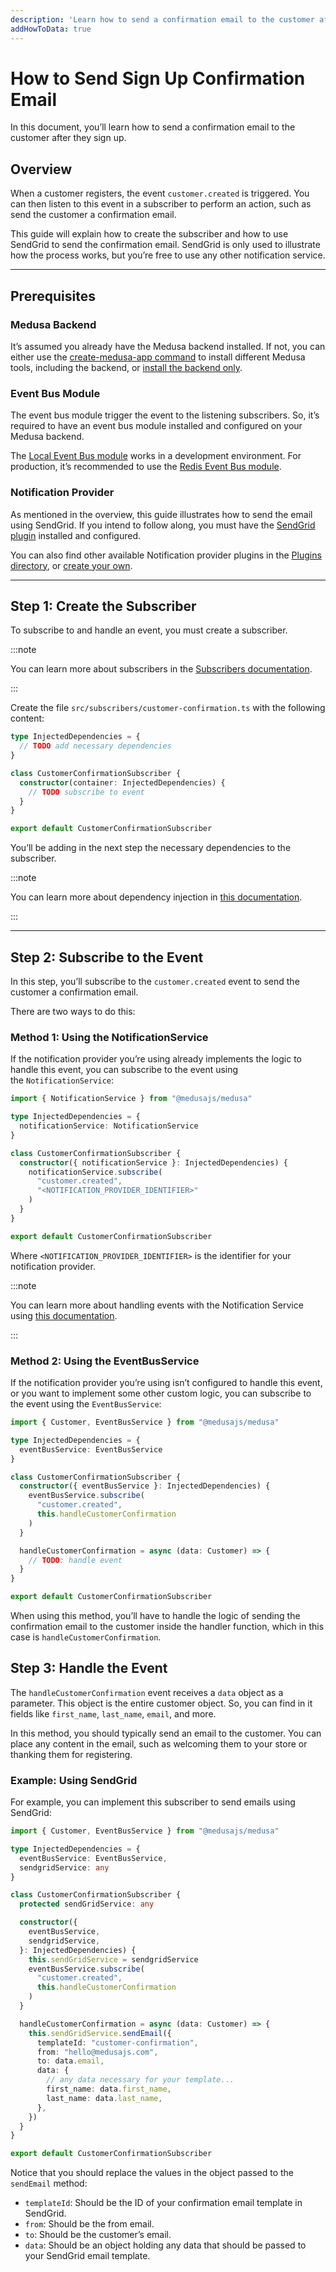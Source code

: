 ```yaml
---
description: 'Learn how to send a confirmation email to the customer after they sign up. This guide uses SendGrid as an example Notification provider.'
addHowToData: true
---
```


# How to Send Sign Up Confirmation Email

In this document, you’ll learn how to send a confirmation email to the customer after they sign up.

## Overview

When a customer registers, the event `customer.created` is triggered. You can then listen to this event in a subscriber to perform an action, such as send the customer a confirmation email.

This guide will explain how to create the subscriber and how to use SendGrid to send the confirmation email. SendGrid is only used to illustrate how the process works, but you’re free to use any other notification service.

---

## Prerequisites

### Medusa Backend

It’s assumed you already have the Medusa backend installed. If not, you can either use the [create-medusa-app command](../../../create-medusa-app.mdx) to install different Medusa tools, including the backend, or [install the backend only](../../../development/backend/install.mdx).

### Event Bus Module

The event bus module trigger the event to the listening subscribers. So, it’s required to have an event bus module installed and configured on your Medusa backend.

The [Local Event Bus module](../../../development/events/modules/local.md) works in a development environment. For production, it’s recommended to use the [Redis Event Bus module](../../../development/events/modules/redis.md).

### Notification Provider

As mentioned in the overview, this guide illustrates how to send the email using SendGrid. If you intend to follow along, you must have the [SendGrid plugin](../../../plugins/notifications/sendgrid.mdx) installed and configured.

You can also find other available Notification provider plugins in the [Plugins directory](https://medusajs.com/plugins/), or [create your own](../../../development/notification/create-notification-provider.md).

---

## Step 1: Create the Subscriber

To subscribe to and handle an event, you must create a subscriber.

:::note

You can learn more about subscribers in the [Subscribers documentation](../../../development/events/subscribers.mdx).

:::

Create the file `src/subscribers/customer-confirmation.ts` with the following content:

```ts title=src/subscribers/customer-confirmation.ts
type InjectedDependencies = {
  // TODO add necessary dependencies
}

class CustomerConfirmationSubscriber {
  constructor(container: InjectedDependencies) {
    // TODO subscribe to event
  }
}

export default CustomerConfirmationSubscriber
```

You’ll be adding in the next step the necessary dependencies to the subscriber.

:::note

You can learn more about dependency injection in [this documentation](../../../development/fundamentals/dependency-injection.md).

:::

---

## Step 2: Subscribe to the Event

In this step, you’ll subscribe to the `customer.created` event to send the customer a confirmation email.

There are two ways to do this:

### Method 1: Using the NotificationService

If the notification provider you’re using already implements the logic to handle this event, you can subscribe to the event using the `NotificationService`:

```ts title=src/subscribers/customer-confirmation.ts
import { NotificationService } from "@medusajs/medusa"

type InjectedDependencies = {
  notificationService: NotificationService
}

class CustomerConfirmationSubscriber {
  constructor({ notificationService }: InjectedDependencies) {
    notificationService.subscribe(
      "customer.created", 
      "<NOTIFICATION_PROVIDER_IDENTIFIER>"
    )
  }
}

export default CustomerConfirmationSubscriber
```

Where `<NOTIFICATION_PROVIDER_IDENTIFIER>` is the identifier for your notification provider.

:::note

You can learn more about handling events with the Notification Service using [this documentation](../../../development/notification/create-notification-provider.md).

:::

### Method 2: Using the EventBusService

If the notification provider you’re using isn’t configured to handle this event, or you want to implement some other custom logic, you can subscribe to the event using the `EventBusService`:

```ts title=src/subscribers/customer-confirmation.ts
import { Customer, EventBusService } from "@medusajs/medusa"

type InjectedDependencies = {
  eventBusService: EventBusService
}

class CustomerConfirmationSubscriber {
  constructor({ eventBusService }: InjectedDependencies) {
    eventBusService.subscribe(
      "customer.created", 
      this.handleCustomerConfirmation
    )
  }

  handleCustomerConfirmation = async (data: Customer) => {
    // TODO: handle event
  }
}

export default CustomerConfirmationSubscriber
```

When using this method, you’ll have to handle the logic of sending the confirmation email to the customer inside the handler function, which in this case is `handleCustomerConfirmation`.

## Step 3: Handle the Event

The `handleCustomerConfirmation` event receives a `data` object as a parameter. This object is the entire customer object. So, you can find in it fields like `first_name`, `last_name`, `email`, and more.

In this method, you should typically send an email to the customer. You can place any content in the email, such as welcoming them to your store or thanking them for registering.

### Example: Using SendGrid

For example, you can implement this subscriber to send emails using SendGrid:

```ts title=src/subscribers/customer-confirmation.ts
import { Customer, EventBusService } from "@medusajs/medusa"

type InjectedDependencies = {
  eventBusService: EventBusService,
  sendgridService: any
}

class CustomerConfirmationSubscriber {
  protected sendGridService: any

  constructor({
    eventBusService,
    sendgridService,
  }: InjectedDependencies) {
    this.sendGridService = sendgridService
    eventBusService.subscribe(
      "customer.created", 
      this.handleCustomerConfirmation
    )
  }

  handleCustomerConfirmation = async (data: Customer) => {
    this.sendGridService.sendEmail({
      templateId: "customer-confirmation",
      from: "hello@medusajs.com",
      to: data.email,
      data: {
        // any data necessary for your template...
        first_name: data.first_name,
        last_name: data.last_name,
      },
    })
  }
}

export default CustomerConfirmationSubscriber
```

Notice that you should replace the values in the object passed to the `sendEmail` method:

- `templateId`: Should be the ID of your confirmation email template in SendGrid.
- `from`: Should be the from email.
- `to`: Should be the customer’s email.
- `data`: Should be an object holding any data that should be passed to your SendGrid email template.
